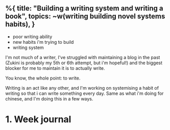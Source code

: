 %{
  title: "Building a writing system and writing a book",
  topics: ~w(writing building novel systems habits),
}
---
- poor writing ability
- new habits i'm trying to build
- writing system

I'm not much of a writer, I've struggled with maintaining a blog in the past (Zukini is probably my 5th or 6th attempt, but i'm hopeful!) and the biggest blocker for me to maintain it is to actually write.

You know, the whole point: to write.

Writing is an act like any other, and I'm working on systemising a habit of writing so that i can write something every day. Same as what i'm doing for chinese, and I'm doing this in a few ways.

# 1. Week journal

